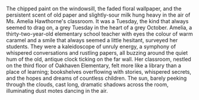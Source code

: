 The chipped paint on the windowsill, the faded floral wallpaper, and the persistent scent of old paper and slightly-sour milk hung heavy in the air of Ms. Amelia Hawthorne's classroom.  It was a Tuesday, the kind that always seemed to drag on, a grey Tuesday in the heart of a grey October.  Amelia, a thirty-two-year-old elementary school teacher with eyes the colour of warm caramel and a smile that always seemed a little hesitant, surveyed her students.  They were a kaleidoscope of unruly energy, a symphony of whispered conversations and rustling papers, all buzzing around the quiet hum of the old, antique clock ticking on the far wall.  Her classroom, nestled on the third floor of Oakhaven Elementary, felt more like a library than a place of learning; bookshelves overflowing with stories, whispered secrets, and the hopes and dreams of countless children.  The sun, barely peeking through the clouds, cast long, dramatic shadows across the room, illuminating dust motes dancing in the air.

